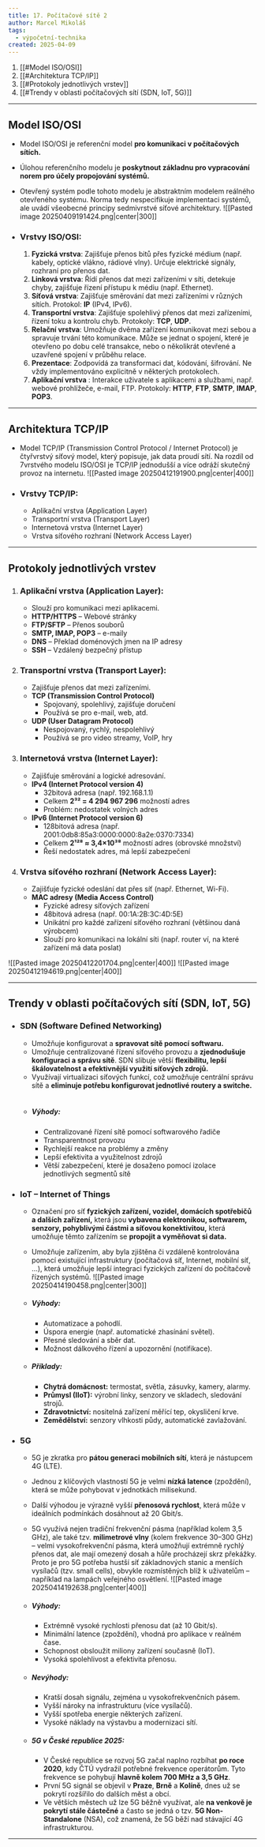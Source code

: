 ```yaml
---
title: 17. Počítačové sítě 2
author: Marcel Mikoláš
tags:
  - výpočetní-technika
created: 2025-04-09
---
```

1. [[#Model ISO/OSI]]
2. [[#Architektura TCP/IP]]
3. [[#Protokoly jednotlivých vrstev]]
4. [[#Trendy v oblasti počítačových sítí (SDN, IoT, 5G)]]
---

## Model ISO/OSI
* Model ISO/OSI je referenční model **pro komunikaci v počítačových sítích.**
* Úlohou referenčního modelu je **poskytnout základnu pro vypracování norem pro účely propojování systémů.** 
* Otevřený systém podle tohoto modelu je abstraktním modelem reálného otevřeného systému. Norma tedy nespecifikuje implementaci systémů, ale uvádí všeobecné principy sedmivrstvé síťové architektury.
![[Pasted image 20250409191424.png|center|300]]

* ### Vrstvy ISO/OSI:
	1. **Fyzická vrstva**: Zajišťuje přenos bitů přes fyzické médium (např. kabely, optické vlákno, rádiové vlny). Určuje elektrické signály, rozhraní pro přenos dat.
	2. **Linková vrstva**: Řídí přenos dat mezi zařízeními v síti, detekuje chyby, zajišťuje řízení přístupu k médiu (např. Ethernet).
	3. **Síťová vrstva**: Zajišťuje směrování dat mezi zařízeními v různých sítích. Protokol: **IP** (IPv4, IPv6).
	4. **Transportní vrstva**: Zajišťuje spolehlivý přenos dat mezi zařízeními, řízení toku a kontrolu chyb. Protokoly: **TCP**, **UDP**.
	5. **Relační vrstva**: Umožňuje dvěma zařízení komunikovat mezi sebou a spravuje trvání této komunikace. Může se jednat o spojení, které je otevřeno po dobu celé transakce, nebo o několikrát otevřené a uzavřené spojení v průběhu relace.
	6. **Prezentace**: Zodpovídá za transformaci dat, kódování, šifrování. Ne vždy implementováno explicitně v některých protokolech.
	7. **Aplikační vrstva** : Interakce uživatele s aplikacemi a službami, např. webové prohlížeče, e-mail, FTP. Protokoly: **HTTP**, **FTP**, **SMTP**, **IMAP**, **POP3**.
---

## Architektura TCP/IP
* Model TCP/IP (Transmission Control Protocol / Internet Protocol) je čtyřvrstvý síťový model, který popisuje, jak data proudí sítí. Na rozdíl od 7vrstvého modelu ISO/OSI je TCP/IP jednodušší a více odráží skutečný provoz na internetu.
![[Pasted image 20250412191900.png|center|400]]

* ### Vrstvy TCP/IP:
	* Aplikační vrstva (Application Layer)
	* Transportní vrstva (Transport Layer)
	* Internetová vrstva (Internet Layer)
	* Vrstva síťového rozhraní (Network Access Layer)
---

## Protokoly jednotlivých vrstev
1. ### Aplikační vrstva (Application Layer):
	* Slouží pro komunikaci mezi aplikacemi.
	* **HTTP/HTTPS** – Webové stránky
	* **FTP/SFTP** – Přenos souborů
	* **SMTP, IMAP, POP3** – e-maily
	* **DNS** – Překlad doménových jmen na IP adresy
	* **SSH** – Vzdálený bezpečný přístup
2. ### Transportní vrstva (Transport Layer):
	* Zajišťuje přenos dat mezi zařízeními.
	* **TCP (Transmission Control Protocol)**
		* Spojovaný, spolehlivý, zajišťuje doručení
		* Používá se pro e-mail, web, atd.
	* **UDP (User Datagram Protocol)**
		* Nespojovaný, rychlý, nespolehlivý
		* Používá se pro video streamy, VoIP, hry
3. ### Internetová vrstva (Internet Layer):
	* Zajišťuje směrování a logické adresování.
	* **IPv4 (Internet Protocol version 4)**
		* 32bitová adresa (např. 192.168.1.1)
		* Celkem **2³² = 4 294 967 296** možností adres
		* Problém: nedostatek volných adres
	* **IPv6 (Internet Protocol version 6)**
		* 128bitová adresa (např. 2001:0db8:85a3:0000:0000:8a2e:0370:7334)
		* Celkem **2¹²⁸ ≈ 3,4×10³⁸** možností adres (obrovské množství)
		* Řeší nedostatek adres, má lepší zabezpečení
4. ### Vrstva síťového rozhraní (Network Access Layer):
	* Zajišťuje fyzické odeslání dat přes síť (např. Ethernet, Wi-Fi).    
	* **MAC adresy (Media Access Control)**
		- Fyzické adresy síťových zařízení
		- 48bitová adresa (např. 00:1A:2B:3C:4D:5E)
		- Unikátní pro každé zařízení síťového rozhraní (většinou daná výrobcem)
		- Slouží pro komunikaci na lokální síti (např. router ví, na které zařízení má data poslat)

![[Pasted image 20250412201704.png|center|400]]
![[Pasted image 20250412194619.png|center|400]]

---

## Trendy v oblasti počítačových sítí (SDN, IoT, 5G)
* ### SDN (Software Defined Networking)
	* Umožňuje konfigurovat a **spravovat sítě pomocí softwaru.**
	* Umožňuje centralizované řízení síťového provozu a **zjednodušuje konfiguraci a správu sítě**. SDN slibuje větší **flexibilitu, lepší škálovatelnost a efektivnější využití síťových zdrojů.**
	* Využívají virtualizaci síťových funkcí, což umožňuje centrální správu sítě a **eliminuje potřebu konfigurovat jednotlivé routery a switche.**
	<br><br>
	* ##### Výhody:
		* Centralizované řízení sítě pomocí softwarového řadiče
		* Transparentnost provozu
		* Rychlejší reakce na problémy a změny
		* Lepší efektivita a využitelnost zdrojů
		* Větší zabezpečení, které je dosaženo pomocí izolace jednotlivých segmentů sítě

* ### IoT – Internet of Things
	* Označení pro síť **fyzických zařízení, vozidel, domácích spotřebičů a dalších zařízení,** která jsou **vybavena elektronikou, softwarem, senzory, pohyblivými částmi a síťovou konektivitou,** která umožňuje těmto zařízením se **propojit a vyměňovat si data.**
	* Umožňuje zařízením, aby byla zjištěna či vzdáleně kontrolována pomocí existující infrastruktury (počítačová síť, Internet, mobilní síť, …), která umožňuje lepší integraci fyzických zařízení do počítačově řízených systémů.
	![[Pasted image 20250414190458.png|center|300]]
	
	* ##### Výhody:
		* Automatizace a pohodlí.
		* Úspora energie (např. automatické zhasínání světel).
		* Přesné sledování a sběr dat.
		* Možnost dálkového řízení a upozornění (notifikace).
	* ##### Příklady:
		* **Chytrá domácnost:** termostat, světla, zásuvky, kamery, alarmy.
		* **Průmysl (IIoT):** výrobní linky, senzory ve skladech, sledování strojů.
		* **Zdravotnictví:** nositelná zařízení měřící tep, okysličení krve.
		* **Zemědělství:** senzory vlhkosti půdy, automatické zavlažování.

* ### 5G
	* 5G je zkratka pro **pátou generaci mobilních sítí**, která je nástupcem 4G (LTE).
	* Jednou z klíčových vlastností 5G je velmi **nízká latence** (zpoždění), která se může pohybovat v jednotkách milisekund.
	* Další výhodou je výrazně vyšší **přenosová rychlost**, která může v ideálních podmínkách dosáhnout až 20 Gbit/s.
	* 5G využívá nejen tradiční frekvenční pásma (například kolem 3,5 GHz), ale také tzv. **milimetrové vlny** (kolem frekvence 30–300 GHz) – velmi vysokofrekvenční pásma, která umožňují extrémně rychlý přenos dat, ale mají omezený dosah a hůře procházejí skrz překážky. Proto je pro 5G potřeba hustší síť základnových stanic a menších vysílačů (tzv. small cells), obvykle rozmístěných blíž k uživatelům – například na lampách veřejného osvětlení.
	![[Pasted image 20250414192638.png|center|400]]
	
	* ##### Výhody:
		* Extrémně vysoké rychlosti přenosu dat (až 10 Gbit/s).
		* Minimální latence (zpoždění), vhodná pro aplikace v reálném čase.
		* Schopnost obsloužit miliony zařízení současně (IoT).
		* Vysoká spolehlivost a efektivita přenosu.
	* ##### Nevýhody:
		* Kratší dosah signálu, zejména u vysokofrekvenčních pásem.
		* Vyšší nároky na infrastrukturu (více vysílačů).
		* Vyšší spotřeba energie některých zařízení.
		* Vysoké náklady na výstavbu a modernizaci sítí.
		
	* ##### 5G v České republice 2025:
		* V České republice se rozvoj 5G začal naplno rozbíhat **po roce 2020**, kdy ČTÚ vydražil potřebné frekvence operátorům. Tyto frekvence se pohybují **hlavně kolem 700 MHz a 3,5 GHz**.
		* První 5G signál se objevil v **Praze**, **Brně** a **Kolíně**, dnes už se pokrytí rozšířilo do dalších měst a obcí.
		* Ve větších městech už lze 5G běžně využívat, ale **na venkově je pokrytí stále částečné** a často se jedná o tzv. **5G Non-Standalone** (NSA), což znamená, že 5G běží nad stávající 4G infrastrukturou.
---